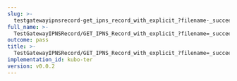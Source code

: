 ```yaml
---
slug: >-
  testgatewayipnsrecord-get_ipns_record_with_explicit_?filename-_succeeds_with_modified_content-disposition_header
full_name: >-
  TestGatewayIPNSRecord/GET_IPNS_Record_with_explicit_?filename=_succeeds_with_modified_Content-Disposition_header
outcome: pass
title: >-
  TestGatewayIPNSRecord/GET_IPNS_Record_with_explicit_?filename=_succeeds_with_modified_Content-Disposition_header
implementation_id: kubo-ter
version: v0.0.2
---
```


